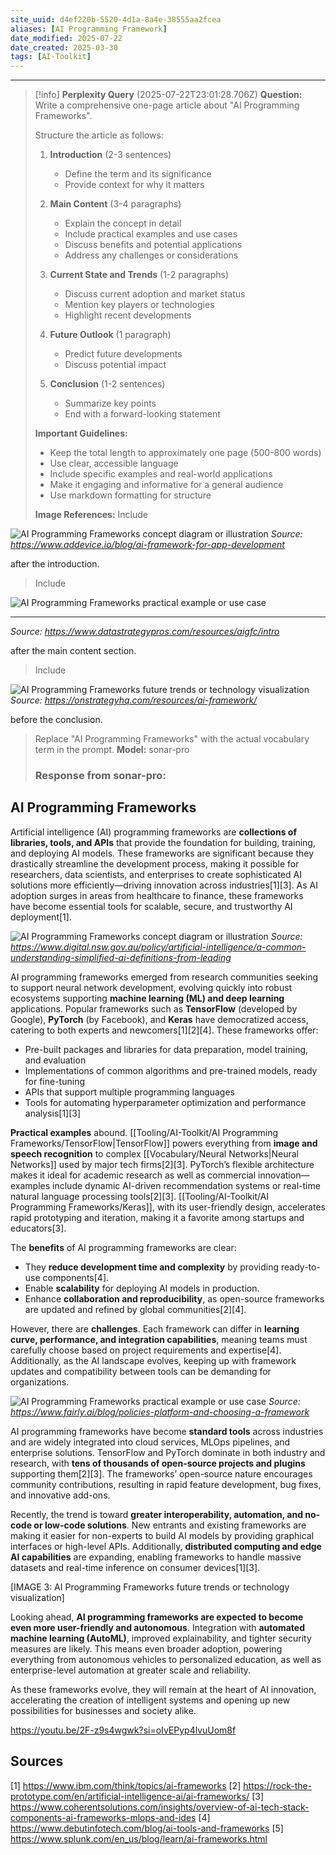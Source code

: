 ```yaml
---
site_uuid: d4ef220b-5520-4d1a-8a4e-38555aa2fcea
aliases: [AI Programming Framework]
date_modified: 2025-07-22
date_created: 2025-03-30
tags: [AI-Toolkit]
---
```



***
> [!info] **Perplexity Query** (2025-07-22T23:01:28.706Z)
> **Question:**
> Write a comprehensive one-page article about "AI Programming Frameworks". 
> 
> Structure the article as follows:
> 
> 1. **Introduction** (2-3 sentences)
>    - Define the term and its significance
>    - Provide context for why it matters
> 
> 2. **Main Content** (3-4 paragraphs)
>    - Explain the concept in detail
>    - Include practical examples and use cases
>    - Discuss benefits and potential applications
>    - Address any challenges or considerations
> 
> 3. **Current State and Trends** (1-2 paragraphs)
>    - Discuss current adoption and market status
>    - Mention key players or technologies
>    - Highlight recent developments
> 
> 4. **Future Outlook** (1 paragraph)
>    - Predict future developments
>    - Discuss potential impact
> 
> 5. **Conclusion** (1-2 sentences)
>    - Summarize key points
>    - End with a forward-looking statement
> 
> **Important Guidelines:**
> - Keep the total length to approximately one page (500-800 words)
> - Use clear, accessible language
> - Include specific examples and real-world applications
> - Make it engaging and informative for a general audience
> - Use markdown formatting for structure
> 
> **Image References:**
> Include 

![AI Programming Frameworks concept diagram or illustration](https://www.addevice.io/storage/ckeditor/uploads/images/65545f70a4df1_ai.framework.for.app.development.project.png)
*Source: https://www.addevice.io/blog/ai-framework-for-app-development*

 after the introduction.
> Include 

![AI Programming Frameworks practical example or use case](https://www.datastrategypros.com/static/media/ai-governance.1156949428f9bb0d9e9d.webp)


***
*Source: https://www.datastrategypros.com/resources/aigfc/intro*

 after the main content section.
> Include 

![AI Programming Frameworks future trends or technology visualization](https://54493.fs1.hubspotusercontent-na1.net/hubfs/54493/wp/posts/newsletter/AIFramework-01.png)
*Source: https://onstrategyhq.com/resources/ai-framework/*

 before the conclusion.
> 
> Replace "AI Programming Frameworks" with the actual vocabulary term in the prompt.
> **Model:** sonar-pro
> 
> ### **Response from sonar-pro**:

## AI Programming Frameworks

Artificial intelligence (AI) programming frameworks are **collections of libraries, tools, and APIs** that provide the foundation for building, training, and deploying AI models. These frameworks are significant because they drastically streamline the development process, making it possible for researchers, data scientists, and enterprises to create sophisticated AI solutions more efficiently—driving innovation across industries[1][3]. As AI adoption surges in areas from healthcare to finance, these frameworks have become essential tools for scalable, secure, and trustworthy AI deployment[1].



![AI Programming Frameworks concept diagram or illustration](https://www.digital.nsw.gov.au/sites/default/files/styles/wysiwyg_image/public/2023-10/terms-commonly-used-in-ai-artificial-intelligence-digital-nsw.png?itok=rQ3EMUPH)
*Source: https://www.digital.nsw.gov.au/policy/artificial-intelligence/a-common-understanding-simplified-ai-definitions-from-leading*



AI programming frameworks emerged from research communities seeking to support neural network development, evolving quickly into robust ecosystems supporting **machine learning (ML) and deep learning** applications. Popular frameworks such as **TensorFlow** (developed by Google), **PyTorch** (by Facebook), and **Keras** have democratized access, catering to both experts and newcomers[1][2][4]. These frameworks offer:

- Pre-built packages and libraries for data preparation, model training, and evaluation
- Implementations of common algorithms and pre-trained models, ready for fine-tuning
- APIs that support multiple programming languages
- Tools for automating hyperparameter optimization and performance analysis[1][3]

**Practical examples** abound. [[Tooling/AI-Toolkit/AI Programming Frameworks/TensorFlow|TensorFlow]] powers everything from **image and speech recognition** to complex [[Vocabulary/Neural Networks|Neural Networks]] used by major tech firms[2][3]. PyTorch’s flexible architecture makes it ideal for academic research as well as commercial innovation—examples include dynamic AI-driven recommendation systems or real-time natural language processing tools[2][3]. [[Tooling/AI-Toolkit/AI Programming Frameworks/Keras]], with its user-friendly design, accelerates rapid prototyping and iteration, making it a favorite among startups and educators[3].

The **benefits** of AI programming frameworks are clear:
- They **reduce development time and complexity** by providing ready-to-use components[4].
- Enable **scalability** for deploying AI models in production.
- Enhance **collaboration and reproducibility**, as open-source frameworks are updated and refined by global communities[2][4].

However, there are **challenges**. Each framework can differ in **learning curve, performance, and integration capabilities**, meaning teams must carefully choose based on project requirements and expertise[4]. Additionally, as the AI landscape evolves, keeping up with framework updates and compatibility between tools can be demanding for organizations.



![AI Programming Frameworks practical example or use case](https://cdn.prod.website-files.com/65a576499a1f3aa9462e9120/65baa515ed49d8ed4de28289_X8KQB1r7swyLmp4uORnh-vMMUkTd57pBo9BC6_2_FvLXAz0k7FYBKKwSnTxhENje72ZHtJ1PVQOZybs-7iHCKQ7YVltuf_V7jI5zKR57m8ZJDf-GtoBNObBQ2ZtrhxQ-A4Jy0BPjHE4MiNv9-Dt8Kvk.png)
*Source: https://www.fairly.ai/blog/policies-platform-and-choosing-a-framework*



AI programming frameworks have become **standard tools** across industries and are widely integrated into cloud services, MLOps pipelines, and enterprise solutions. TensorFlow and PyTorch dominate in both industry and research, with **tens of thousands of open-source projects and plugins** supporting them[2][3]. The frameworks’ open-source nature encourages community contributions, resulting in rapid feature development, bug fixes, and innovative add-ons.

Recently, the trend is toward **greater interoperability, automation, and no-code or low-code solutions**. New entrants and existing frameworks are making it easier for non-experts to build AI models by providing graphical interfaces or high-level APIs. Additionally, **distributed computing and edge AI capabilities** are expanding, enabling frameworks to handle massive datasets and real-time inference on consumer devices[1][3].

[IMAGE 3: AI Programming Frameworks future trends or technology visualization]

Looking ahead, **AI programming frameworks are expected to become even more user-friendly and autonomous**. Integration with **automated machine learning (AutoML)**, improved explainability, and tighter security measures are likely. This means even broader adoption, powering everything from autonomous vehicles to personalized education, as well as enterprise-level automation at greater scale and reliability.

As these frameworks evolve, they will remain at the heart of AI innovation, accelerating the creation of intelligent systems and opening up new possibilities for businesses and society alike.



























































https://youtu.be/2F-z9s4wgwk?si=oIvEPyp4lvuUom8f

## Sources

[1] https://www.ibm.com/think/topics/ai-frameworks
[2] https://rock-the-prototype.com/en/artificial-intelligence-ai/ai-frameworks/
[3] https://www.coherentsolutions.com/insights/overview-of-ai-tech-stack-components-ai-frameworks-mlops-and-ides
[4] https://www.debutinfotech.com/blog/ai-tools-and-frameworks
[5] https://www.splunk.com/en_us/blog/learn/ai-frameworks.html
